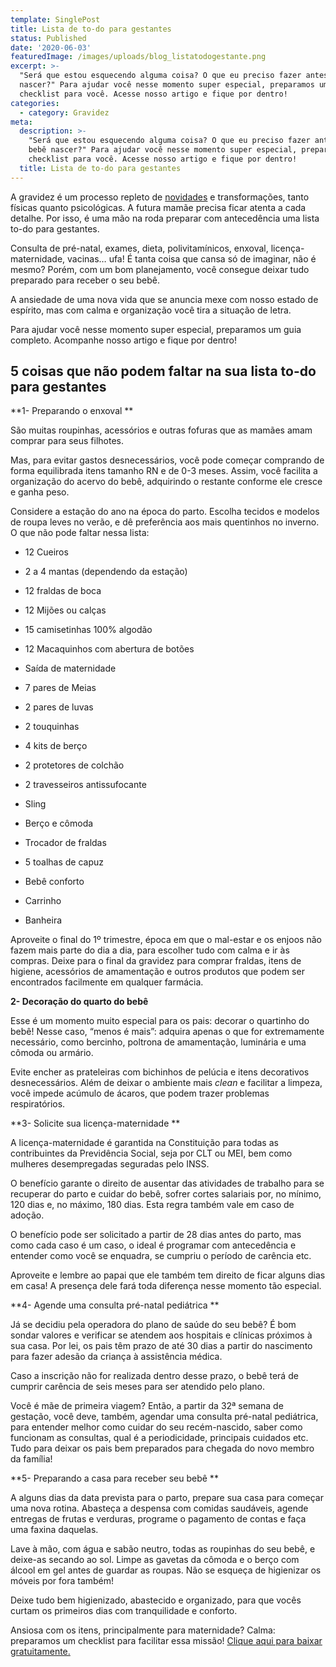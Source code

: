```yaml
---
template: SinglePost
title: Lista de to-do para gestantes
status: Published
date: '2020-06-03'
featuredImage: /images/uploads/blog_listatodogestante.png
excerpt: >-
  "Será que estou esquecendo alguma coisa? O que eu preciso fazer antes do bebê
  nascer?" Para ajudar você nesse momento super especial, preparamos um
  checklist para você. Acesse nosso artigo e fique por dentro!
categories:
  - category: Gravidez
meta:
  description: >-
    "Será que estou esquecendo alguma coisa? O que eu preciso fazer antes do
    bebê nascer?" Para ajudar você nesse momento super especial, preparamos um
    checklist para você. Acesse nosso artigo e fique por dentro!
  title: Lista de to-do para gestantes
---
```

A gravidez é um processo repleto de [novidades](https://blog.gudaboo.com.br/posts/principais-mudancas-no-corpo-durante-a-gravidez/) e transformações, tanto físicas quanto psicológicas. A futura mamãe precisa ficar atenta a cada detalhe. Por isso, é uma mão na roda preparar com antecedência uma lista to-do para gestantes.

Consulta de pré-natal, exames, dieta, polivitamínicos, enxoval, licença-maternidade, vacinas… ufa! É tanta coisa que cansa só de imaginar, não é mesmo? Porém, com um bom planejamento, você consegue deixar tudo preparado para receber o seu bebê.

A ansiedade de uma nova vida que se anuncia mexe com nosso estado de espírito, mas com calma e organização você tira a situação de letra. 

Para ajudar você nesse momento super especial, preparamos um guia completo. Acompanhe nosso artigo e fique por dentro!



## 5 coisas que não podem faltar na sua lista to-do para gestantes

**1- Preparando o enxoval**

São muitas roupinhas, acessórios e outras fofuras que as mamães amam comprar para seus filhotes. 

Mas, para evitar gastos desnecessários, você pode começar comprando de forma equilibrada itens tamanho RN e de 0-3 meses. Assim, você facilita a organização do acervo do bebê, adquirindo o restante conforme ele cresce e ganha peso.

Considere a estação do ano na época do parto. Escolha tecidos e modelos de roupa leves no verão, e dê preferência aos mais quentinhos no inverno. O que não pode faltar nessa lista:



* 12 Cueiros
* 2 a 4 mantas (dependendo da estação)
* 12 fraldas de boca
* 12 Mijões ou calças
* 15 camisetinhas 100% algodão
* 12 Macaquinhos com abertura de botões
* Saída de maternidade
* 7 pares de Meias
* 2 pares de luvas
* 2 touquinhas
* 4 kits de berço
* 2 protetores de colchão
* 2 travesseiros antissufocante
* Sling
* Berço e cômoda
* Trocador de fraldas
* 5 toalhas de capuz
* Bebê conforto
* Carrinho
* Banheira

Aproveite o final do 1º trimestre, época em que o mal-estar e os enjoos não fazem mais parte do dia a dia, para escolher tudo com calma e ir às compras. Deixe para o final da gravidez para comprar fraldas, itens de higiene, acessórios de amamentação e outros produtos que podem ser encontrados facilmente em qualquer farmácia.



**2- Decoração do quarto do bebê**

Esse é um momento muito especial para os pais: decorar o quartinho do bebê! Nesse caso, “menos é mais”: adquira apenas o que for extremamente necessário, como bercinho, poltrona de amamentação, luminária e uma cômoda ou armário.

Evite encher as prateleiras com bichinhos de pelúcia e itens decorativos desnecessários. Além de deixar o ambiente mais _clean_ e facilitar a limpeza, você impede acúmulo de ácaros, que podem trazer problemas respiratórios.



**3- Solicite sua licença-maternidade**

A licença-maternidade é garantida na Constituição para todas as contribuintes da Previdência Social, seja por CLT ou MEI,  bem como mulheres desempregadas seguradas pelo INSS.

O benefício garante o direito de ausentar das atividades de trabalho para se recuperar do parto e cuidar do bebê, sofrer cortes salariais por, no mínimo, 120 dias e, no máximo, 180 dias. Esta regra também vale em caso de adoção.

O benefício pode ser solicitado a partir de 28 dias antes do parto, mas como cada caso é um caso, o ideal é programar com antecedência e entender como você se enquadra, se cumpriu o período de carência etc.

Aproveite e lembre ao papai que ele também tem direito de ficar alguns dias em casa! A presença dele fará toda diferença nesse momento tão especial.   



**4- Agende uma consulta pré-natal pediátrica**

Já se decidiu pela operadora do plano de saúde do seu bebê? É bom sondar valores e verificar se atendem aos hospitais e clínicas próximos à sua casa. Por lei, os pais  têm prazo de até 30 dias a partir do nascimento para fazer adesão da criança à assistência médica. 

Caso a inscrição não for realizada dentro desse prazo, o bebê terá de cumprir carência de seis meses para ser atendido pelo plano. 

Você é mãe de primeira viagem? Então, a partir da 32ª semana de gestação, você deve, também, agendar uma consulta pré-natal pediátrica, para entender melhor como cuidar do seu recém-nascido, saber como funcionam as consultas, qual é a periodicidade, principais cuidados etc. Tudo para deixar os pais bem preparados para chegada do novo membro da família!



**5- Preparando a casa para receber seu bebê**

A alguns dias da data prevista para o parto, prepare sua casa para começar uma nova rotina. Abasteça a despensa com comidas saudáveis, agende entregas de frutas e verduras, programe o pagamento de contas e faça uma faxina daquelas.

Lave à mão, com água e sabão neutro, todas as roupinhas do seu bebê, e deixe-as secando ao sol. Limpe as gavetas da cômoda e o berço com álcool em gel antes de guardar as roupas. Não se esqueça de higienizar os móveis por fora também!

Deixe tudo bem higienizado, abastecido e organizado, para que vocês curtam os primeiros dias com tranquilidade e conforto.

Ansiosa com os itens, principalmente para maternidade? Calma: preparamos um checklist para facilitar essa missão! [Clique aqui para baixar gratuitamente.](http://gudaboo-com-br-7270407.hs-sites.com/checklist)
